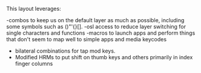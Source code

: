 This layout leverages:

-combos to keep us on the default layer as much as possible, including some symbols such as ()"'{}[].
-osl access to reduce layer switching for single characters and functions
-macros to launch apps and perform things that don't seem to map well to simple apps and media keycodes
- bilateral combinations for tap mod keys.
- Modified HRMs to put shift on thumb keys and others primarily in index finger columns

